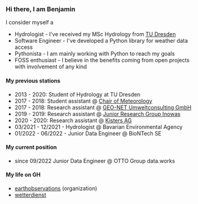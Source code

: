 ### Hi there, I am Benjamin

I consider myself a
- Hydrologist - I've received my MSc Hydrology from [TU Dresden](https://tu-dresden.de/bu/umwelt/hydro/ihm?set_language=en)
- Software Engineer - I've developed a Python library for weather data access
- Pythonista - I am mainly working with Python to reach my goals
- FOSS enthusiast - I believe in the benefits coming from open projects with involvement of any kind

#### My previous stations
- 2013 - 2020: Student of Hydrology at TU Dresden
- 2017 - 2018: Student assistant @ [Chair of Meteorology](https://tu-dresden.de/bu/umwelt/hydro/ihm/meteorologie?set_language=en)
- 2017 - 2018: Research assistant @ [GEO-NET Umweltconsulting GmbH](https://geo-net.de/de/home.html)
- 2019 - 2019: Research assistant @ [Junior Research Group Inowas](https://tu-dresden.de/bu/umwelt/hydro/iak/das-institut/nachwuchsforschergruppe-inowas?set_language=en)
- 2020 - 2020: Research assistant @ [Kisters AG](https://www.kisters.de/en/)
- 03/2021 - 12/2021 - Hydrologist @ Bavarian Environmental Agency
- 01/2022 - 06/2022 - Junior Data Engineer @ BioNTech SE
#### My current position
- since 09/2022 Junior Data Engineer @ OTTO Group data.works

#### My life on GH
- [earthobservations](https://github.com/earthobservations) (organization)
- [wetterdienst](https://github.com/earthobservations/wetterdienst)
